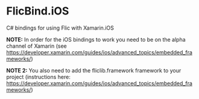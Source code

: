 # FlicBind.iOS
C# bindings for using Flic with Xamarin.iOS

**NOTE:** In order for the iOS bindings to work you need to be on the alpha channel of Xamarin (see https://developer.xamarin.com/guides/ios/advanced_topics/embedded_frameworks/)

**NOTE 2:** You also need to add the fliclib.framework framework to your project (instructions here: https://developer.xamarin.com/guides/ios/advanced_topics/embedded_frameworks/)
